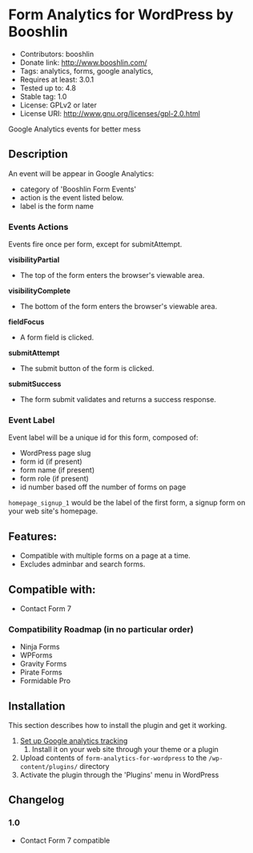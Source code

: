 # Form Analytics for WordPress by Booshlin

* Contributors: booshlin
* Donate link: http://www.booshlin.com/
* Tags: analytics, forms, google analytics, 
* Requires at least: 3.0.1
* Tested up to: 4.8
* Stable tag: 1.0
* License: GPLv2 or later
* License URI: http://www.gnu.org/licenses/gpl-2.0.html

Google Analytics events for better mess

## Description

An event will be appear in Google Analytics:
* category of 'Booshlin Form Events'
* action is the event listed below.
* label is the form name

### Events Actions

Events fire once per form, except for submitAttempt.

**visibilityPartial**
* The top of the form enters the browser's viewable area.

**visibilityComplete**
* The bottom of the form enters the browser's viewable area.

**fieldFocus**
* A form field is clicked.

**submitAttempt**
* The submit button of the form is clicked.

**submitSuccess**
* The form submit validates and returns a success response.

### Event Label

Event label will be a unique id for this form, composed of:
* WordPress page slug
* form id (if present)
* form name (if present)
* form role (if present)
* id number based off the number of forms on page

`homepage_signup_1` would be the label of the first form, a signup form on your web site's homepage.

## Features:

* Compatible with multiple forms on a page at a time.
* Excludes adminbar and search forms.


## Compatible with:

* Contact Form 7

### Compatibility Roadmap (in no particular order)

* Ninja Forms
* WPForms
* Gravity Forms
* Pirate Forms
* Formidable Pro

## Installation

This section describes how to install the plugin and get it working.

1. [Set up Google analytics tracking](https://support.google.com/analytics/answer/1008080?hl=en)
	1. Install it on your web site through your theme or a plugin
1. Upload contents of `form-analytics-for-wordpress` to the `/wp-content/plugins/` directory
1. Activate the plugin through the 'Plugins' menu in WordPress


## Changelog

### 1.0

* Contact Form 7 compatible

